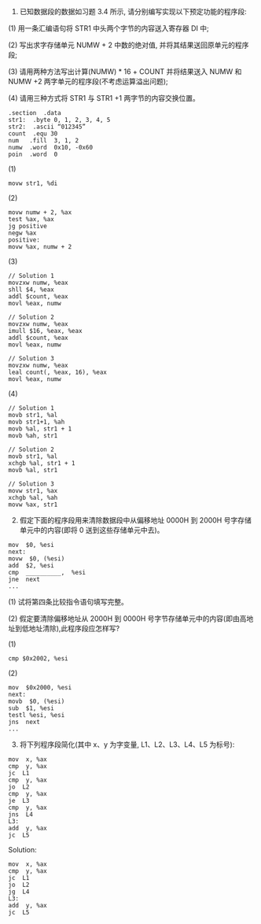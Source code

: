 1. 已知数据段的数据如习题 3.4 所示, 请分别编写实现以下预定功能的程序段:

(1) 用一条汇编语句将 STR1 中头两个字节的内容送入寄存器 DI 中;

(2) 写出求字存储单元 NUMW + 2 中数的绝对值, 并将其结果送回原单元的程序段;

(3) 请用两种方法写出计算(NUMW) * 16 + COUNT 并将结果送入 NUMW 和 NUMW +2 两字单元的程序段(不考虑运算溢出问题);

(4) 请用三种方式将 STR1 与 STR1 +1 两字节的内容交换位置｡ 

```
.section  .data
str1:  .byte 0, 1, 2, 3, 4, 5
str2:  .ascii “012345”
count  .equ 30
num   .fill  3, 1, 2
numw  .word  0x10, -0x60
poin  .word  0
```

(1) 

`movw str1, %di`

(2)

```
movw numw + 2, %ax
test %ax, %ax
jg positive
negw %ax
positive:
movw %ax, numw + 2
```

(3)

```
// Solution 1
movzxw numw, %eax
shll $4, %eax
addl $count, %eax
movl %eax, numw

// Solution 2
movzxw numw, %eax
imull $16, %eax, %eax
addl $count, %eax
movl %eax, numw

// Solution 3
movzxw numw, %eax
leal count(, %eax, 16), %eax
movl %eax, numw
```

(4)

```
// Solution 1
movb str1, %al
movb str1+1, %ah
movb %al, str1 + 1
movb %ah, str1

// Solution 2
movb str1, %al
xchgb %al, str1 + 1
movb %al, str1

// Solution 3
movw str1, %ax
xchgb %al, %ah
movw %ax, str1
```

2. 假定下面的程序段用来清除数据段中从偏移地址 0000H 到 2000H 号字存储单元中的内容(即将 0 送到这些存储单元中去)｡

```
mov  $0, %esi
next:
movw  $0, (%esi)
add  $2, %esi
cmp  __________,  %esi
jne  next
...
```

(1) 试将第四条比较指令语句填写完整｡

(2) 假定要清除偏移地址从 2000H 到 0000H 号字节存储单元中的内容(即由高地址到低地址清除),此程序段应怎样写?

(1)

`cmp $0x2002, %esi`

(2)

```
mov  $0x2000, %esi
next:
movb  $0, (%esi)
sub  $1, %esi
testl %esi, %esi
jns  next
...
```

3. 将下列程序段简化(其中 x、y 为字变量, L1、L2、L3、L4、L5 为标号):

```
mov  x, %ax
cmp  y, %ax
jc  L1
cmp  y, %ax
jo  L2
cmp  y, %ax
je  L3
cmp  y, %ax
jns  L4
L3:
add  y, %ax
jc  L5
```

Solution:

```
mov  x, %ax
cmp  y, %ax
jc  L1
jo  L2
jg  L4
L3:
add  y, %ax
jc  L5
```

